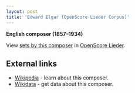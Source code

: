 ```yaml
---
layout: post
title: 'Edward Elgar (OpenScore Lieder Corpus)'
---
```


__English composer (1857–1934)__

View [sets by this composer] in [OpenScore Lieder].

[sets by this composer]: https://musescore.com/openscore-lieder-corpus/sets?order=title&text=Elgar,+Edward
[OpenScore Lieder]: https://musescore.com/openscore-lieder-corpus

## External links

- [Wikipedia] - learn about this composer.
- [Wikidata] - get data about this composer.

[Wikipedia]: https://en.wikipedia.org/wiki/Edward_Elgar
[Wikidata]: https://www.wikidata.org/wiki/Q179631
